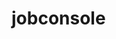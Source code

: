 # jobconsole
<script data-cookieconsent="ignore" async src="https://cdn.jsdelivr.net/gh/co3/jobconsole/co3job.js"></script>
